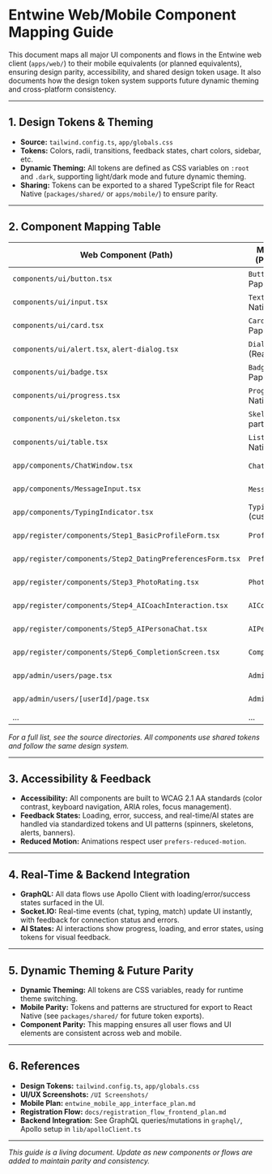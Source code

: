 # Entwine Web/Mobile Component Mapping Guide

This document maps all major UI components and flows in the Entwine web client (`apps/web/`) to their mobile equivalents (or planned equivalents), ensuring design parity, accessibility, and shared design token usage. It also documents how the design token system supports future dynamic theming and cross-platform consistency.

---

## 1. Design Tokens & Theming

- **Source:** `tailwind.config.ts`, `app/globals.css`
- **Tokens:** Colors, radii, transitions, feedback states, chart colors, sidebar, etc.
- **Dynamic Theming:** All tokens are defined as CSS variables on `:root` and `.dark`, supporting light/dark mode and future dynamic theming.
- **Sharing:** Tokens can be exported to a shared TypeScript file for React Native (`packages/shared/` or `apps/mobile/`) to ensure parity.

---

## 2. Component Mapping Table

| Web Component (Path)                                   | Mobile Equivalent (Planned/Existing)         | Shared Tokens/Patterns         | Accessibility/Feedback Notes                |
|--------------------------------------------------------|----------------------------------------------|-------------------------------|---------------------------------------------|
| `components/ui/button.tsx`                             | `Button` (React Native Paper)                | `--primary`, `--radius`, etc. | Focus ring, keyboard nav, loading state     |
| `components/ui/input.tsx`                              | `TextInput` (React Native Paper)             | `--input`, `--radius`         | Label association, error state, a11y labels |
| `components/ui/card.tsx`                               | `Card` (React Native Paper)                  | `--card`, `--radius`          | Contrast, shadow, focusable                 |
| `components/ui/alert.tsx`, `alert-dialog.tsx`          | `Dialog`/`Snackbar` (React Native Paper)     | `--accent`, `--success`, etc. | ARIA roles, dismissable, live region        |
| `components/ui/badge.tsx`                              | `Badge` (React Native Paper)                 | `--accent`, `--radius`        | Color contrast, screen reader text          |
| `components/ui/progress.tsx`                           | `ProgressBar` (React Native Paper)           | `--primary`, `--success`      | ARIA progress, color for state              |
| `components/ui/skeleton.tsx`                           | `Skeleton` (custom/3rd party)                | `--muted`, `--radius`         | Animations, reduced motion                  |
| `components/ui/table.tsx`                              | `List`/`DataTable` (React Native Paper)      | `--card`, `--border`          | Row focus, a11y roles, responsive           |
| `app/components/ChatWindow.tsx`                        | `ChatScreen` (custom)                        | `--primary`, `--background`   | Live updates, typing, error, loading        |
| `app/components/MessageInput.tsx`                      | `MessageInput` (custom)                      | `--input`, `--radius`         | Send on enter, error, disabled, a11y        |
| `app/components/TypingIndicator.tsx`                   | `TypingIndicator` (custom)                   | `--muted`, `--info`           | Live region, animation, reduced motion      |
| `app/register/components/Step1_BasicProfileForm.tsx`   | `ProfileFormScreen`                          | `--input`, `--card`           | Field validation, error, focus, a11y        |
| `app/register/components/Step2_DatingPreferencesForm.tsx` | `PreferencesFormScreen`                    | `--input`, `--card`           | Range sliders, error, focus, a11y           |
| `app/register/components/Step3_PhotoRating.tsx`        | `PhotoRatingScreen`                          | `--card`, `--accent`          | Image alt, rating feedback, a11y            |
| `app/register/components/Step4_AICoachInteraction.tsx` | `AICoachScreen`                              | `--primary`, `--card`         | AI state, loading, error, a11y              |
| `app/register/components/Step5_AIPersonaChat.tsx`      | `AIPersonaChatScreen`                        | `--primary`, `--background`   | Persona indicator, progress, a11y           |
| `app/register/components/Step6_CompletionScreen.tsx`   | `CompletionScreen`                           | `--success`, `--card`         | Success feedback, confetti, a11y            |
| `app/admin/users/page.tsx`                             | `AdminUserListScreen`                        | `--table`, `--card`           | Pagination, focus, roles, a11y              |
| `app/admin/users/[userId]/page.tsx`                    | `AdminUserDetailScreen`                      | `--card`, `--badge`           | Detail, edit, impersonate, a11y             |
| ...                                                    | ...                                          | ...                           | ...                                         |

*For a full list, see the source directories. All components use shared tokens and follow the same design system.*

---

## 3. Accessibility & Feedback

- **Accessibility:** All components are built to WCAG 2.1 AA standards (color contrast, keyboard navigation, ARIA roles, focus management).
- **Feedback States:** Loading, error, success, and real-time/AI states are handled via standardized tokens and UI patterns (spinners, skeletons, alerts, banners).
- **Reduced Motion:** Animations respect user `prefers-reduced-motion`.

---

## 4. Real-Time & Backend Integration

- **GraphQL:** All data flows use Apollo Client with loading/error/success states surfaced in the UI.
- **Socket.IO:** Real-time events (chat, typing, match) update UI instantly, with feedback for connection status and errors.
- **AI States:** AI interactions show progress, loading, and error states, using tokens for visual feedback.

---

## 5. Dynamic Theming & Future Parity

- **Dynamic Theming:** All tokens are CSS variables, ready for runtime theme switching.
- **Mobile Parity:** Tokens and patterns are structured for export to React Native (see `packages/shared/` for future token exports).
- **Component Parity:** This mapping ensures all user flows and UI elements are consistent across web and mobile.

---

## 6. References

- **Design Tokens:** `tailwind.config.ts`, `app/globals.css`
- **UI/UX Screenshots:** `/UI Screenshots/`
- **Mobile Plan:** `entwine_mobile_app_interface_plan.md`
- **Registration Flow:** `docs/registration_flow_frontend_plan.md`
- **Backend Integration:** See GraphQL queries/mutations in `graphql/`, Apollo setup in `lib/apolloClient.ts`

---

*This guide is a living document. Update as new components or flows are added to maintain parity and consistency.*